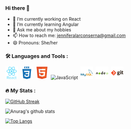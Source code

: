 ### Hi there 👋

- 🔭 I’m currently working on React
- 🌱 I’m currently learning Angular
- 💬 Ask me about my hobbies
- 📫 How to reach me: jenniferalarconserna@gmail.com
- 😄 Pronouns: She/her

### :hammer_and_wrench: Languages and Tools :
<div>
  <img src="https://github.com/devicons/devicon/blob/master/icons/react/react-original-wordmark.svg" title="React" alt="React" width="40" height="40"/>&nbsp;
  <img src="https://github.com/devicons/devicon/blob/master/icons/css3/css3-plain-wordmark.svg"  title="CSS3" alt="CSS" width="40" height="40"/>&nbsp;
  <img src="https://github.com/devicons/devicon/blob/master/icons/html5/html5-original.svg" title="HTML5" alt="HTML" width="40" height="40"/>&nbsp;
  <img src="https://github.com/devicons/devicon/blob/master/icons/javascript/python-original.svg" title="JavaScript" alt="JavaScript" width="40" height="40"/>&nbsp;
  <img src="https://github.com/devicons/devicon/blob/master/icons/mysql/mysql-original-wordmark.svg" title="MySQL"  alt="MySQL" width="40" height="40"/>&nbsp;
  <img src="https://github.com/devicons/devicon/blob/master/icons/nodejs/nodejs-original-wordmark.svg" title="NodeJS" alt="NodeJS" width="40" height="40"/>&nbsp;
  <img src="https://github.com/devicons/devicon/blob/master/icons/git/git-original-wordmark.svg" title="Git" **alt="Git" width="40" height="40"/>
</div>

### :fire: My Stats :
[![GitHub Streak](http://github-readme-streak-stats.herokuapp.com?user=JenniferAS26&theme=ayu-light)](https://git.io/streak-stats)

![Anurag's github stats](https://github-readme-stats.vercel.app/api?username=JenniferAS26&theme=ayu-light)


[![Top Langs](https://github-readme-stats.vercel.app/api/top-langs/?username=JenniferAS26&layout=compact&theme=ayu-light)](https://github.com/anuraghazra/github-readme-stats)




